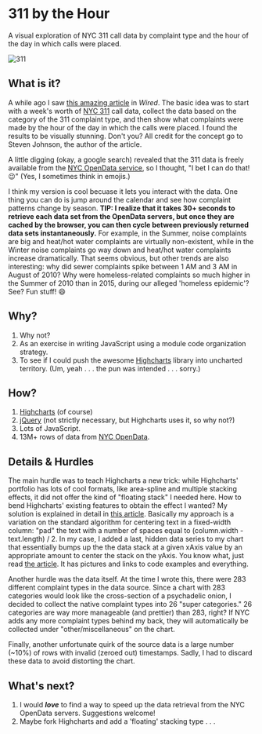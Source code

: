 # 311 by the Hour
A visual exploration of NYC 311 call data by complaint type and the hour of the day in which calls were placed.

![311](https://cloud.githubusercontent.com/assets/12485272/16543762/75c8bfa0-40b6-11e6-907f-d8a64f060dd8.png)

## What is it?
A while ago I saw [this amazing article](http://www.wired.com/2010/11/ff_311_new_york/all/1) in *Wired*.  The basic idea was to start with a week's worth of [NYC 311](http://www1.nyc.gov/311/about-311.page) call data, collect the data based on the category of the 311 complaint type, and then show what complaints were made by the hour of the day in which the calls were placed.  I found the results to be visually stunning. Don't you?  All credit for the concept go to Steven Johnson, the author of the article.

A little digging (okay, a google search) revealed that the 311 data is freely available from the [NYC OpenData service](https://nycopendata.socrata.com/Social-Services/311-Service-Requests-from-2010-to-Present/erm2-nwe9), so I thought, "I bet I can do that! :wink:" (Yes, I sometimes think in emojis.)

I think my version is cool becuase it lets you interact with the data. One thing you can do is jump around the calendar and see how complaint patterns change by season. **TIP: I realize that it takes 30+ seconds to retrieve each data set from the OpenData servers, but once they are cached by the browser, you can then cycle between previously returned data sets instantaneously.**  For example, in the Summer, noise complaints are big and heat/hot water complaints are virtually non-existent, while in the Winter noise complaints go way down and heat/hot water complaints increase dramatically. That seems obvious, but other trends are also interesting:  why did sewer complaints spike between 1 AM and 3 AM in August of 2010? Why were homeless-related complaints so much higher in the Summer of 2010 than in 2015, during our alleged 'homeless epidemic'? See? Fun stuff! :smile:

## Why?
1. Why not?
2. As an exercise in writing JavaScript using a module code organization strategy.
3. To see if I could push the awesome [Highcharts](http://www.highcharts.com/) library into uncharted territory. (Um, yeah . . . the pun was intended . . . sorry.)

## How?
1. [Highcharts](http://www.highcharts.com/) (of course)
2. [jQuery](http://jquery.com/) (not strictly necessary, but Highcharts uses it, so why not?)
3. Lots of JavaScript.
4. 13M+ rows of data from [NYC OpenData](https://nycopendata.socrata.com/Social-Services/311-Service-Requests-from-2010-to-Present/erm2-nwe9).

## Details & Hurdles
The main hurdle was to teach Highcharts a new trick: while Highcharts' portfolio has lots of cool formats, like area-spline and multiple stacking effects, it did not offer the kind of "floating stack" I needed here. How to bend Highcharts' existing features to obtain the effect I wanted? My solution is explained in detail in [this article](https://www.linkedin.com/pulse/hacking-highcharts-damian-rossney). Basically my approach is a variation on the standard algorithm for centering text in a fixed-width column: "pad" the text with a number of spaces equal to (column.width - text.length) / 2. In my case, I added a last, hidden data series to my chart that essentially bumps up the the data stack at a given xAxis value by an appropriate amount to center the stack on the yAxis. You know what, just read [the article](https://www.linkedin.com/pulse/hacking-highcharts-damian-rossney). It has pictures and links to code examples and everything.

Another hurdle was the data itself. At the time I wrote this, there were 283 different complaint types in the data source.  Since a chart with 283 categories would look like the cross-section of a psychadelic onion, I decided to collect the native complaint types into 26 "super categories." 26 categories are way more manageable (and prettier) than 283, right? If NYC adds any more complaint types behind my back, they will automatically be collected under "other/miscellaneous" on the chart.

Finally, another unfortunate quirk of the source data is a large number (~10%) of rows with invalid (zeroed out) timestamps. Sadly, I had to discard these data to avoid distorting the chart.

## What's next?
1. I would **_love_** to find a way to speed up the data retrieval from the NYC OpenData servers. Suggestions welcome!
2. Maybe fork Highcharts and add a 'floating' stacking type . . .
